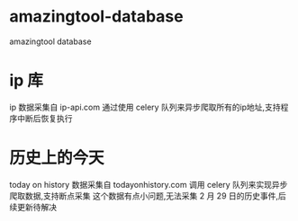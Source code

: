 # amazingtool-database
amazingtool database

# ip 库
ip 数据采集自 ip-api.com
通过使用 celery 队列来异步爬取所有的ip地址,支持程序中断后恢复执行

# 历史上的今天
today on history 数据采集自 todayonhistory.com
调用 celery 队列来实现异步爬取数据,支持断点采集
这个数据有点小问题,无法采集 2 月 29 日的历史事件,后续更新待解决

